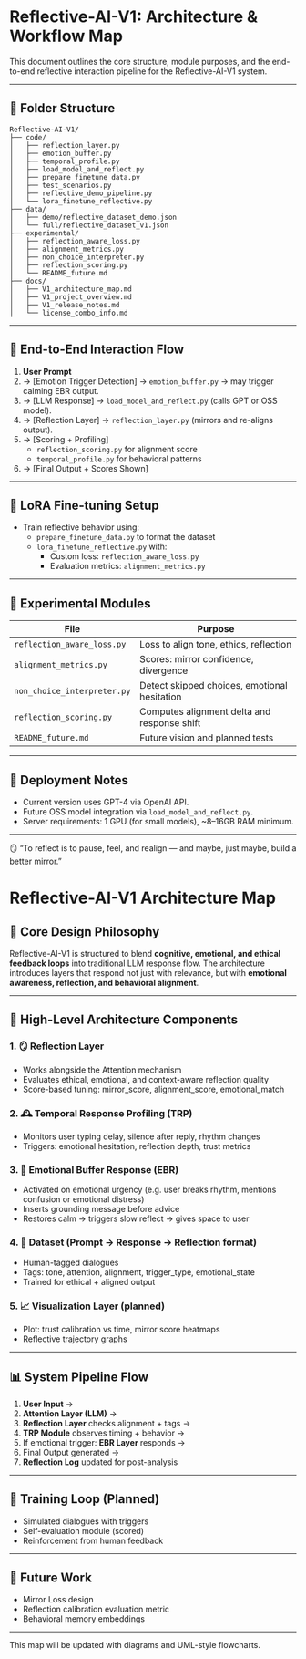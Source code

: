 
# Reflective-AI-V1: Architecture & Workflow Map

This document outlines the core structure, module purposes, and the end-to-end reflective interaction pipeline for the Reflective-AI-V1 system.

---

## 📁 Folder Structure

```
Reflective-AI-V1/
├── code/
│   ├── reflection_layer.py
│   ├── emotion_buffer.py
│   ├── temporal_profile.py
│   ├── load_model_and_reflect.py
│   ├── prepare_finetune_data.py
│   ├── test_scenarios.py
│   ├── reflective_demo_pipeline.py
│   └── lora_finetune_reflective.py
├── data/
│   ├── demo/reflective_dataset_demo.json
│   └── full/reflective_dataset_v1.json
├── experimental/
│   ├── reflection_aware_loss.py
│   ├── alignment_metrics.py
│   ├── non_choice_interpreter.py
│   ├── reflection_scoring.py
│   └── README_future.md
├── docs/
│   ├── V1_architecture_map.md
│   ├── V1_project_overview.md
│   ├── V1_release_notes.md
│   └── license_combo_info.md
```

---

## 🔁 End-to-End Interaction Flow

1. **User Prompt**
2. → [Emotion Trigger Detection] → `emotion_buffer.py` → may trigger calming EBR output.
3. → [LLM Response] → `load_model_and_reflect.py` (calls GPT or OSS model).
4. → [Reflection Layer] → `reflection_layer.py` (mirrors and re-aligns output).
5. → [Scoring + Profiling]
   - `reflection_scoring.py` for alignment score
   - `temporal_profile.py` for behavioral patterns
6. → [Final Output + Scores Shown]

---

## 🔬 LoRA Fine-tuning Setup

- Train reflective behavior using:
  - `prepare_finetune_data.py` to format the dataset
  - `lora_finetune_reflective.py` with:
    - Custom loss: `reflection_aware_loss.py`
    - Evaluation metrics: `alignment_metrics.py`

---

## 🧪 Experimental Modules

| File | Purpose |
|------|---------|
| `reflection_aware_loss.py` | Loss to align tone, ethics, reflection |
| `alignment_metrics.py` | Scores: mirror confidence, divergence |
| `non_choice_interpreter.py` | Detect skipped choices, emotional hesitation |
| `reflection_scoring.py` | Computes alignment delta and response shift |
| `README_future.md` | Future vision and planned tests |

---

## 📌 Deployment Notes

- Current version uses GPT-4 via OpenAI API.
- Future OSS model integration via `load_model_and_reflect.py`.
- Server requirements: 1 GPU (for small models), ~8–16GB RAM minimum.

---

🪞 “To reflect is to pause, feel, and realign — and maybe, just maybe, build a better mirror.”

# Reflective-AI-V1 Architecture Map

## 🧠 Core Design Philosophy

Reflective-AI-V1 is structured to blend **cognitive, emotional, and ethical feedback loops** into traditional LLM response flow. The architecture introduces layers that respond not just with relevance, but with **emotional awareness, reflection, and behavioral alignment**.

---

## 🧱 High-Level Architecture Components

### 1. 🪞 Reflection Layer
- Works alongside the Attention mechanism
- Evaluates ethical, emotional, and context-aware reflection quality
- Score-based tuning: mirror_score, alignment_score, emotional_match

### 2. 🕰️ Temporal Response Profiling (TRP)
- Monitors user typing delay, silence after reply, rhythm changes
- Triggers: emotional hesitation, reflection depth, trust metrics

### 3. 🌊 Emotional Buffer Response (EBR)
- Activated on emotional urgency (e.g. user breaks rhythm, mentions confusion or emotional distress)
- Inserts grounding message before advice
- Restores calm → triggers slow reflect → gives space to user

### 4. 📂 Dataset (Prompt → Response → Reflection format)
- Human-tagged dialogues
- Tags: tone, attention, alignment, trigger_type, emotional_state
- Trained for ethical + aligned output

### 5. 📈 Visualization Layer (planned)
- Plot: trust calibration vs time, mirror score heatmaps
- Reflective trajectory graphs

---

## 📊 System Pipeline Flow

1. **User Input** →  
2. **Attention Layer (LLM)** →  
3. **Reflection Layer** checks alignment + tags →  
4. **TRP Module** observes timing + behavior →  
5. If emotional trigger: **EBR Layer** responds →  
6. Final Output generated →  
7. **Reflection Log** updated for post-analysis

---

## 🔄 Training Loop (Planned)
- Simulated dialogues with triggers
- Self-evaluation module (scored)
- Reinforcement from human feedback

---

## 📌 Future Work
- Mirror Loss design
- Reflection calibration evaluation metric
- Behavioral memory embeddings

---

This map will be updated with diagrams and UML-style flowcharts.
